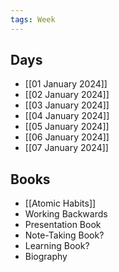 ```yaml
---
tags: Week
---
```


## Days

- [[01 January 2024]]
- [[02 January 2024]]
- [[03 January 2024]]
- [[04 January 2024]]
- [[05 January 2024]]
- [[06 January 2024]]
- [[07 January 2024]]
## Books

- [[Atomic Habits]]
- Working Backwards
- Presentation Book
- Note-Taking Book?
- Learning Book?
- Biography


